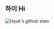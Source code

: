 ## 하이 Hi
![Hyuk's github stats](https://github-readme-stats.vercel.app/api?username=JinHyukParkk&show_icons=true&theme=merko)